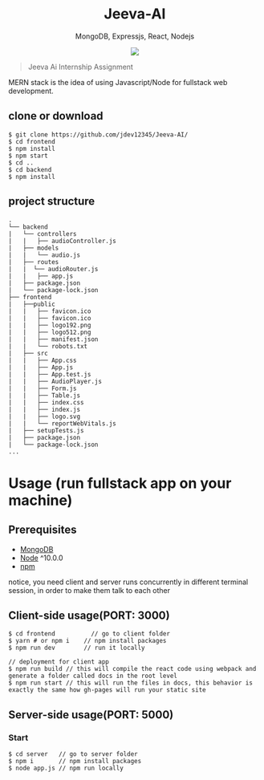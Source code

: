 
<h1 align="center">Jeeva-AI</h1>
<p align="center">
MongoDB, Expressjs, React, Nodejs
</p>

<p align="center">
   <a href="https://github.com/amazingandyyy/mern/blob/master/LICENSE">
      <img src="https://img.shields.io/badge/License-MIT-green.svg" />
   </a>
</p>

> Jeeva Ai Internship Assignment

MERN stack is the idea of using Javascript/Node for fullstack web development.

## clone or download
```terminal
$ git clone https://github.com/jdev12345/Jeeva-AI/
$ cd frontend
$ npm install
$ npm start
$ cd ..
$ cd backend
$ npm install
```

## project structure
```terminal
.
└── backend
|   └── controllers
|   |   ├── audioController.js
|   ├── models
|   |   └── audio.js
|   ├── routes
|   |  └── audioRouter.js
|   |   ├── app.js
|   ├── package.json
|   └── package-lock.json   
├── frontend
|   ├──public
|   |   ├── favicon.ico
|   |   ├── favicon.ico
|   |   ├── logo192.png
|   |   ├── logo512.png
|   |   ├── manifest.json
|   |   └── robots.txt
|   ├── src
|   |   ├── App.css
|   |   ├── App.js
|   |   ├── App.test.js
|   |   ├── AudioPlayer.js
|   |   ├── Form.js
|   |   ├── Table.js
|   |   ├── index.css
|   |   ├── index.js
|   |   ├── logo.svg
|   |   └── reportWebVitals.js
|   ├── setupTests.js
|   ├── package.json
|   └── package-lock.json
...
```

# Usage (run fullstack app on your machine)

## Prerequisites
- [MongoDB](https://gist.github.com/nrollr/9f523ae17ecdbb50311980503409aeb3)
- [Node](https://nodejs.org/en/download/) ^10.0.0
- [npm](https://nodejs.org/en/download/package-manager/)

notice, you need client and server runs concurrently in different terminal session, in order to make them talk to each other

## Client-side usage(PORT: 3000)
```terminal
$ cd frontend          // go to client folder
$ yarn # or npm i    // npm install packages
$ npm run dev        // run it locally

// deployment for client app
$ npm run build // this will compile the react code using webpack and generate a folder called docs in the root level
$ npm run start // this will run the files in docs, this behavior is exactly the same how gh-pages will run your static site
```

## Server-side usage(PORT: 5000)

### Start

```terminal
$ cd server   // go to server folder
$ npm i       // npm install packages
$ node app.js // npm run locally
```
